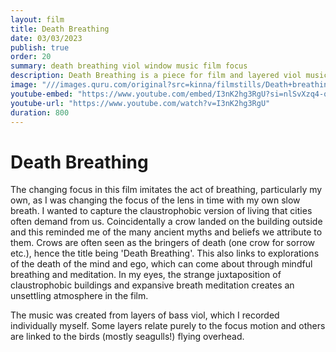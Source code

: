 ```yaml
---
layout: film
title: Death Breathing
date: 03/03/2023
publish: true
order: 20
summary: death breathing viol window music film focus
description: Death Breathing is a piece for film and layered viol music
image: "///images.quru.com/original?src=kinna/filmstills/Death+breathing+pic+2.png&width=450"
youtube-embed: "https://www.youtube.com/embed/I3nK2hg3RgU?si=nlSvXzq4-q_roykM"
youtube-url: "https://www.youtube.com/watch?v=I3nK2hg3RgU"
duration: 800
---
```


# Death Breathing

The changing focus in this film imitates the act of breathing, particularly my own, as I was changing the focus of the lens in time with my own slow breath. I wanted to capture the claustrophobic version of living that cities often demand from us. Coincidentally a crow landed on the building outside and this reminded me of the many ancient myths and beliefs we attribute to them. Crows are often seen as the bringers of death (one crow for sorrow etc.), hence the title being 'Death Breathing'. This also links to explorations of the death of the mind and ego, which can come about through mindful breathing and meditation. In my eyes, the strange juxtaposition of claustrophobic buildings and expansive breath meditation creates an unsettling atmosphere in the film.

The music was created from layers of bass viol, which I recorded individually myself. Some layers relate purely to the focus motion and others are linked to the birds (mostly seagulls!) flying overhead.

